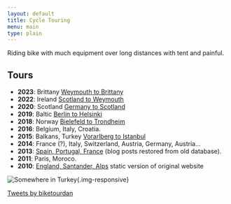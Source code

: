 ```yaml
---
layout: default
title: Cycle Touring
menu: main
type: plain
---
```


Riding bike with much equipment over long distances with tent and painful.

## Tours

- **2023**: Brittany [Weymouth to Brittany](/blog/categories/spain2023)
- **2022**: Ireland [Scotland to Weymouth](/blog/categories/ireland2022)
- **2020**: Scotland [Germany to Scotland](/blog/categories/scotland2020)
- **2019**: Baltic [Berlin to Helsinki](/blog/categories/helsinki2019)
- **2018**: Norway [Bielefeld to Trondheim](/blog/categories/norway2018)
- **2016**: Belgium, Italy, Croatia.
- **2015**: Balkans, Turkey [Vorarlberg to Istanbul](https://www.crazyguyonabike.com/doc/?doc_id=16302)
- **2014**: France (?), Italy, Switzerland, Austria, Germany, Austria...
- **2013**: [Spain, Portugal, France](/blog/categories/oporto2013) (blog posts restored from old database).
- **2011**: Paris, Moroco.
- **2010**: [England, Santander, Alps](/travelblog2010/frontend.php) static version of original website

![Somewhere in Turkey](/images/touring.png){.img-responsive}

<a class="twitter-timeline" href="https://twitter.com/biketourdan?ref_src=twsrc%5Etfw">Tweets by biketourdan</a> <script async src="https://platform.twitter.com/widgets.js" charset="utf-8"></script>
